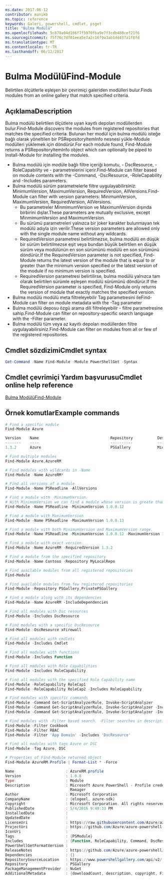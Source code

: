 ```yaml
---
ms.date: 2017-06-12
contributor: manikb
ms.topic: reference
keywords: Galeri, powershell, cmdlet, psget
title: "Bulma Modülü"
ms.openlocfilehash: 5c878a04d186f7f5970fba9e7f3cdb480cef21f6
ms.sourcegitcommit: 75f70c7df01eea5e7a2c16f9a3ab1dd437a1f8fd
ms.translationtype: MT
ms.contentlocale: tr-TR
ms.lasthandoff: 06/12/2017
---
```

# <a name="find-module"></a><span data-ttu-id="47324-103">Bulma Modülü</span><span class="sxs-lookup"><span data-stu-id="47324-103">Find-Module</span></span>
<span data-ttu-id="47324-104">Belirtilen ölçütlerle eşleşen bir çevrimiçi galeriden modülleri bulur.</span><span class="sxs-lookup"><span data-stu-id="47324-104">Finds modules from an online gallery that match specified criteria.</span></span>

## <a name="description"></a><span data-ttu-id="47324-105">Açıklama</span><span class="sxs-lookup"><span data-stu-id="47324-105">Description</span></span>
<span data-ttu-id="47324-106">Bulma modülü belirtilen ölçütlere uyan kayıtlı depoları modüllerden bulur.</span><span class="sxs-lookup"><span data-stu-id="47324-106">Find-Module discovers the modules from registered repositories that matches the specified criteria.</span></span>
<span data-ttu-id="47324-107">Bulunan her modül için bulma modülü isteğe bağlı olarak yöneltilen bir PSRepositoryItemInfo nesnesi yükle-Module modülleri yüklemek için döndürür.</span><span class="sxs-lookup"><span data-stu-id="47324-107">For each module found, Find-Module returns a PSRepositoryItemInfo object which can optionally be piped to Install-Module for installing the modules.</span></span>

- <span data-ttu-id="47324-108">Bulma modülü için modüle bağlı filtre içeriği komutu, - DscResource, - RoleCapability ve - parametrelerini içerir.</span><span class="sxs-lookup"><span data-stu-id="47324-108">Find-Module can filter based on module contents with the -Command, -DscResource, -RoleCapability and -Includes parameters.</span></span>
- <span data-ttu-id="47324-109">Bulma modülü sürüm parametrelerle filtre uygulayabilirsiniz: MinimumVersion, MaximumVersion, RequiredVersion, AllVersions.</span><span class="sxs-lookup"><span data-stu-id="47324-109">Find-Module can filter with version parameters: MinimumVersion, MaximumVersion, RequiredVersion, AllVersions.</span></span>
  - <span data-ttu-id="47324-110">Bu parametreler MinmimumVersion ve MaximumVersion dışında birbirini dışlar.</span><span class="sxs-lookup"><span data-stu-id="47324-110">These parameters are mutually exclusive, except MinmimumVersion and MaximumVersion.</span></span>
  - <span data-ttu-id="47324-111">Bu sürümü parametreleri yalnızca bir joker karakter bulunmayan tek modülü adıyla izin verilir.</span><span class="sxs-lookup"><span data-stu-id="47324-111">These version parameters are allowed only with the single module name without any wildcards.</span></span>
  - <span data-ttu-id="47324-112">RequiredVersion parametresi belirtilmezse, bulma modülü en düşük bir sürüm belirtilmezse eşit veya bundan büyük belirtilen en düşük sürüm veya modülünün en son sürümünü modülü en son sürümünü döndürür.</span><span class="sxs-lookup"><span data-stu-id="47324-112">If the RequiredVersion parameter is not specified, Find-Module returns the latest version of the module that is equal to or greater than the minimum version specified or the latest version of the module if no minimum version is specified.</span></span> 
  - <span data-ttu-id="47324-113">RequiredVersion parametresi belirtilirse, bulma modülü yalnızca tam olarak belirtilen sürümle eşleşen modülü sürümünü döndürür.</span><span class="sxs-lookup"><span data-stu-id="47324-113">If the RequiredVersion parameter is specified, Find-Module only returns the version of module that exactly matches the specified version.</span></span>
- <span data-ttu-id="47324-114">Bulma modülü modülü meta filtreleyebilir Tag parametresini ile</span><span class="sxs-lookup"><span data-stu-id="47324-114">Find-Module can filter on module metadata with the -Tag parameter</span></span>
- <span data-ttu-id="47324-115">Bulma modülü deposu özgü arama dili filtreleyebilir - filtre parametresine sahip.</span><span class="sxs-lookup"><span data-stu-id="47324-115">Find-Module can filter on repository-specific search language with the -Filter parameter.</span></span>
- <span data-ttu-id="47324-116">Bulma modülü tüm veya az kayıtlı depoları modüllerden filtre uygulayabilirsiniz.</span><span class="sxs-lookup"><span data-stu-id="47324-116">Find-Module can filter on modules from all or few of the registered repositories.</span></span>

## <a name="cmdlet-syntax"></a><span data-ttu-id="47324-117">Cmdlet sözdizimi</span><span class="sxs-lookup"><span data-stu-id="47324-117">Cmdlet syntax</span></span>
```powershell
Get-Command -Name Find-Module -Module PowerShellGet -Syntax
```

## <a name="cmdlet-online-help-reference"></a><span data-ttu-id="47324-118">Cmdlet çevrimiçi Yardım başvurusu</span><span class="sxs-lookup"><span data-stu-id="47324-118">Cmdlet online help reference</span></span>

[<span data-ttu-id="47324-119">Bulma Modülü</span><span class="sxs-lookup"><span data-stu-id="47324-119">Find-Module</span></span>](http://go.microsoft.com/fwlink/?LinkID=398574)

## <a name="example-commands"></a><span data-ttu-id="47324-120">Örnek komutlar</span><span class="sxs-lookup"><span data-stu-id="47324-120">Example commands</span></span>
```powershell
# Find a specific module
Find-Module Azure

Version    Name                                Repository           Description
-------    ----                                ----------           -----------
1.3.2      Azure                               PSGallery            Microsoft Azure PowerShell - Service Management

# Find multiple modules
Find-Module Azure,AzureRM

# Find modules with wildcards in -Name
Find-Module -Name AzureRM*

# Find all versions of a module
Find-Module -Name PSReadline -AllVersions

# Find a module with -MinimumVersion. 
# With MinimumVersion we can find a module whose version is greate than or equal to the specified MinimumVersion value.
Find-Module -Name PSReadline -MinimumVersion 1.0.0.12

# Find a module with MaximumVersion
Find-Module -Name PSReadline -MaximumVersion 1.0.0.13

# Find a module with both MinimumVersion and MaximumVersion range.
Find-Module -Name PSReadline -MinimumVersion 1.0.0.12 -MaximumVersion 1.0.0.13

# Find a module with exact version
Find-Module -Name AzureRM -RequiredVersion 1.3.2

# Find a module from the specified repository
Find-Module -Name Contoso -Repository MyLocalRepo

# Find available modules from all registered repositories
Find-Module

# Find available modules from few registered repositories
Find-Module -Repository PSGallery,PrivatePSGallery

# Find a module along with its dependencies
Find-Module -Name AzureRM -IncludeDependencies

# Find all modules with Dsc resources
Find-Module -Includes DscResource

# Find modules with a specific DscResource
Find-Module -DscResource xFirewall

# Find all modules with cmdlets
Find-Module -Includes Cmdlet

# Find all modules with functions
Find-Module -Includes Function

# Find all modules with Role Capabilities
Find-Module -Includes RoleCapability

# Find all modules with the specified Role Capability name
Find-Module -RoleCapability RoleCap1
Find-Module -RoleCapability RoleCap2 -Includes RoleCapability

# Find modules with specific commands
Find-Module -Command Get-ScriptAnalyzerRule, Invoke-ScriptAnalyzer
Find-Module -Command Get-ScriptAnalyzerRule, Invoke-ScriptAnalyzer -Includes Cmdlet
Find-Module -Command Get-ScriptAnalyzerRule, Invoke-ScriptAnalyzer -Includes Function

# Find modules with -Filter based search. -Filter searches in description and names
Find-Module -Filter Cookbook
Find-Module -Filter RBAC
Find-Module -Filter 'App Domain' -Includes 'DscResource'

# Find all modules with tags Azure or DSC
Find-Module -Tag Azure, DSC

# Properties of Find-Module returned object
Find-Module AzureRM.Profile | Format-List * -Force

Name                       : AzureRM.profile
Version                    : 1.0.8
Type                       : Module
Description                : Microsoft Azure PowerShell - Profile credential management cmdlets for Azure Resource
                             Manager
Author                     : Microsoft Corporation
CompanyName                : {elogeel, azure-sdk}
Copyright                  : Microsoft Corporation. All rights reserved.
PublishedDate              : 5/4/2016 9:40:33 PM
InstalledDate              :
UpdatedDate                :
LicenseUri                 : https://raw.githubusercontent.com/Azure/azure-powershell/dev/LICENSE.txt
ProjectUri                 : https://github.com/Azure/azure-powershell
IconUri                    :
Tags                       : {PSModule}
Includes                   : {Function, RoleCapability, Command, DscResource...}
PowerShellGetFormatVersion :
ReleaseNotes               : https://github.com/Azure/azure-powershell/blob/dev/ChangeLog.md
Dependencies               : {}
RepositorySourceLocation   : https://www.powershellgallery.com/api/v2/
Repository                 : PSGallery
PackageManagementProvider  : NuGet
AdditionalMetadata         : {downloadCount, description, copyright, FileList...}

```

